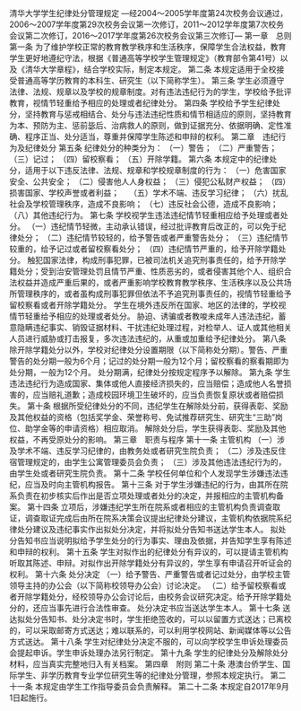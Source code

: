 清华大学学生纪律处分管理规定
—经2004～2005学年度第24次校务会议通过，2006～2007学年度第29次校务会议第一次修订，2011～2012学年度第7次校务会议第二次修订，2016～2017学年度第26次校务会议第三次修订—
第一章　总则
第一条 为了维护学校正常的教育教学秩序和生活秩序，保障学生合法权益，教育学生更好地遵纪守法，根据《普通高等学校学生管理规定》（教育部令第41号）以及《清华大学章程》，结合学校实际，制定本规定。
第二条 本规定适用于全校接受普通高等学历教育的本科生、研究生（以下简称学生）。
第三条 学生必须遵守法律、法规、规章以及学校的规章制度。对有违法违纪行为的学生，学校给予批评教育，视情节轻重给予相应的处理或者纪律处分。
第四条 学校给予学生纪律处分，坚持教育与惩戒相结合、处分与违法违纪性质和情节相适应的原则，坚持教育为本、预防为主、惩前毖后、治病救人的原则，做到证据充分、依据明确、定性准确、程序正当、处分适当，尊重并保障学生陈述和申辩的权利。
第二章　违纪行为及纪律处分
第五条 纪律处分的种类分为：
（一）警告；
（二）严重警告；
（三）记过；
（四）留校察看；
（五）开除学籍。
第六条 本规定中的纪律处分，适用于以下违反法律、法规、规章和学校规章制度的行为：
（一）危害国家安全、公共安全；
（二）侵害他人人身权益；
（三）侵犯公私财产权益；
（四）损害国家、学校声誉或者利益；　
（五）学术不端、违反学习纪律；
（六）扰乱社会及学校管理秩序，造成不良影响；
（七）违反社会公德，造成不良影响；
（八）其他违纪行为。
第七条 学校视学生违法违纪情节轻重相应给予处理或者处分。
（一）违纪情节轻微，主动承认错误，经过批评教育后改正的，可以免于纪律处分；
（二）违纪情节较轻的，给予警告或者严重警告处分；
（三）违纪情节较重的，给予记过或者留校察看处分；
（四）违纪情节严重的，给予开除学籍处分。
触犯国家法律，构成刑事犯罪，已被司法机关追究刑事责任的，给予开除学籍处分；受到治安管理处罚且情节严重、性质恶劣的，或者侵害其他个人、组织合法权益并造成严重后果的，或者严重影响学校教育教学秩序、生活秩序以及公共场所管理秩序的，或者虽构成刑事犯罪但依法不予追究刑事责任的，视情节轻重给予留校察看或者开除学籍处分。
学生在境外违反所在国家、地区的法律的，学校视情节轻重给予相应的处理或者处分。
胁迫、诱骗或者教唆未成年人违法违纪，蓄意隐瞒违纪事实、销毁证据材料、干扰违纪处理过程，对检举人、证人或其他相关人员进行威胁或打击报复，多次违法违纪的，从重或加重给予纪律处分。
第八条 除开除学籍处分以外，学校对纪律处分设置期限（以下简称处分期）。警告、严重警告的处分期一般为6个月；记过的处分期一般为12个月；留校察看的察看期即为处分期，一般为12个月。
处分期满，纪律处分按规定程序予以解除。
第九条 学生违法违纪行为造成国家、集体或他人直接经济损失的，应当赔偿；造成他人名誉损害的，应当赔礼道歉；造成校园环境卫生破坏的，应当负责恢复原状或者赔偿损失。
第十条 根据所受纪律处分的不同，违纪学生在解除处分前，获得表彰、奖励及其他权益的资格（包括奖学金、荣誉称号、免试推荐研究生、研究生“三助”岗位、助学金等的申请资格）相应取消。
解除处分后，学生获得表彰、奖励及其他权益，不再受原处分的影响。
第三章　职责与程序
第十一条 主管机构
（一）涉及学术不端、违反学习纪律的，由教务处或者研究生院负责；
（二）涉及违反住宿管理规定的，由学生公寓管理委员会负责；
（三）涉及其他违法违纪行为的，由学生处或者研究生院负责。
第十二条 学校任何单位和个人发现学生涉嫌违法违纪，应当及时向主管机构报告。
第十三条 对于学生涉嫌违纪的行为，由其所在院系负责在初步核实后作出是否立项处理或者处分的决定，并报相应的主管机构备案。
第十四条 立项后，涉嫌违纪学生所在院系或者相应的主管机构负责调查取证，调查取证完成后由所在院系决策会议提出纪律处分建议，主管机构依据院系纪律处分建议及违纪事实作出拟处分决定，并将拟处分告知书送达学生本人。
拟处分告知书应当说明拟给予学生处分的行为事实、理由及依据，并告知学生享有陈述和申辩的权利。
第十五条 学生对拟作出的纪律处分有异议的，可以提请主管机构听取其陈述、申辩。对拟作出开除学籍处分有异议的，学生享有申请召开听证会的权利。
第十六条 处分决定
（一）给予警告、严重警告或者记过处分，由学校主管领导主持的办公会（以下简称校领导办公会）讨论决定。
（二）给予留校察看或者开除学籍处分，经校领导办公会讨论后，由校务会议研究决定。给予开除学籍处分的，还应当事先进行合法性审查。
处分决定书应当送达学生本人。
第十七条 送达拟处分告知书、处分决定书时，学生拒绝签收的，可以以留置方式送达；已离校的，可以采取邮寄方式送达；难以联系的，可以利用学校网站、新闻媒体等以公告方式送达。
第十八条 学生对纪律处分决定不服的，可以向学校学生申诉处理委员会提起申诉。学生申诉处理办法另行制定。
第十九条 学生的纪律处分及解除处分材料，应当真实完整地归入有关档案。
第四章　附则
第二十条 港澳台侨学生、国际学生、非学历教育专业学位研究生等的纪律处分管理，参照本规定执行。
第二十一条 本规定由学生工作指导委员会负责解释。
第二十二条 本规定自2017年9月1日起施行。
